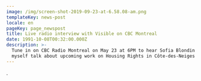 ```yaml
---
image: /img/screen-shot-2019-09-23-at-6.58.08-am.png
templateKey: news-post
locale: en
pageKey: page_newspost
title: Live radio interview with Visible on CBC Montreal
date: 1991-10-08T00:32:00.000Z
description: >-
  Tune in on CBC Radio Montreal on May 23 at 6PM to hear Sofia Blondin and
  myself talk about upcoming work on Housing Rights in Côte-des-Neiges borough.
---
```

.
